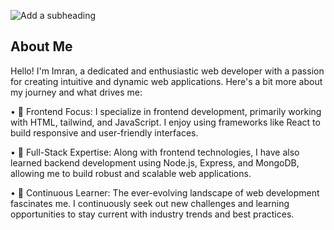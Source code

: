 ![Add a subheading](https://github.com/imranhasan2/imranhasan2/assets/155256695/30336cdb-c118-4a43-9afb-7a73e3db96c9)
## About Me

Hello! I'm Imran, a dedicated and enthusiastic web developer with a passion for creating intuitive and dynamic web applications. Here's a bit more about my journey and what drives me:

• 🌟 Frontend Focus: I specialize in frontend development, primarily working with HTML, tailwind, and JavaScript. I enjoy using frameworks like React to build responsive and user-friendly interfaces.

• 🚀 Full-Stack Expertise: Along with frontend technologies, I have also learned backend development using Node.js, Express, and MongoDB, allowing me to build robust and scalable web applications.

• 🚀 Continuous Learner: The ever-evolving landscape of web development fascinates me. I continuously seek out new challenges and learning opportunities to stay current with industry trends and best practices.
